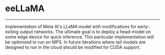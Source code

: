 # eeLLaMA
--- 
Implementation of Meta AI's LLaMA model with modifications for early-exiting output networks. The ultimate goal is to deploy a head-model on some edge device for quick inference. This particular implementation will be optimized to run on MPS. In future iterations where tail models are designed to run in the cloud should be modified for CUDA support.